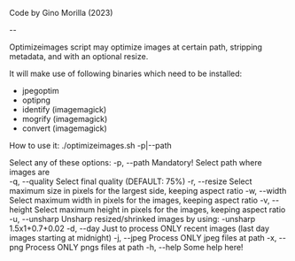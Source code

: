 
Code by Gino Morilla (2023)

--

Optimizeimages script may optimize images at certain path, stripping metadata, and with an optional resize.

It will make use of following binaries which need to be installed:

- jpegoptim
- optipng
- identify (imagemagick)
- mogrify (imagemagick)
- convert (imagemagick)

How to use it:
  ./optimizeimages.sh -p|--path <path>

Select any of these options:
  -p, --path    <string>        Mandatory! Select path where images are<BR>
  -q, --quality <integer>       Select final quality (DEFAULT: 75%)
  -r, --resize  <integer>       Select maximum size in pixels for the largest side, keeping aspect ratio
  -w, --width   <integer>       Select maximum width in pixels for the images, keeping aspect ratio
  -v, --height  <integer>       Select maximum height in pixels for the images, keeping aspect ratio
  -u, --unsharp                 Unsharp resized/shrinked images by using: -unsharp 1.5x1+0.7+0.02
  -d, --day                     Just to process ONLY recent images (last day images starting at midnight)
  -j, --jpeg                    Process ONLY jpeg files at path
  -x, --png                     Process ONLY pngs files at path
  -h, --help                    Some help here!
